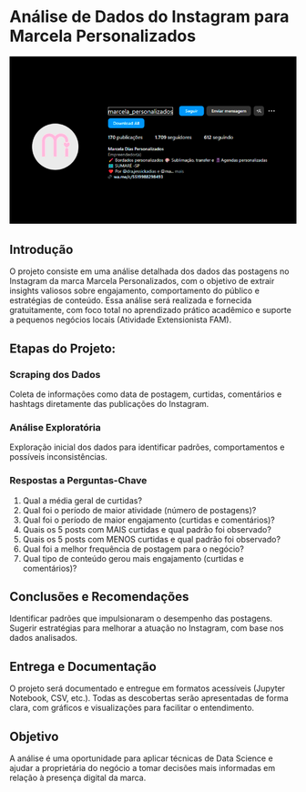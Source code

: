 # Análise de Dados do Instagram para Marcela Personalizados

![Image Inicial](/capa.png)

## Introdução

O projeto consiste em uma análise detalhada dos dados das postagens no Instagram da marca Marcela Personalizados, com o objetivo de extrair insights valiosos sobre engajamento, comportamento do público e estratégias de conteúdo. Essa análise será realizada e fornecida gratuitamente, com foco total no aprendizado prático acadêmico e suporte a pequenos negócios locais
(Atividade Extensionista FAM).

## Etapas do Projeto:
### Scraping dos Dados
Coleta de informações como data de postagem, curtidas, comentários e hashtags diretamente das publicações do Instagram.

### Análise Exploratória
Exploração inicial dos dados para identificar padrões, comportamentos e possíveis inconsistências.

### Respostas a Perguntas-Chave
1. Qual a média geral de curtidas?
2. Qual foi o período de maior atividade (número de postagens)?
3. Qual foi o período de maior engajamento (curtidas e comentários)?
4. Quais os 5 posts com MAIS curtidas e qual padrão foi observado?
5. Quais os 5 posts com MENOS curtidas e qual padrão foi observado?
6. Qual foi a melhor frequência de postagem para o negócio?
7. Qual tipo de conteúdo gerou mais engajamento (curtidas e comentários)?

## Conclusões e Recomendações
Identificar padrões que impulsionaram o desempenho das postagens.
Sugerir estratégias para melhorar a atuação no Instagram, com base nos dados analisados.

## Entrega e Documentação
O projeto será documentado e entregue em formatos acessíveis (Jupyter Notebook, CSV, etc.).
Todas as descobertas serão apresentadas de forma clara, com gráficos e visualizações para facilitar o entendimento.

## Objetivo
A análise é uma oportunidade para aplicar técnicas de Data Science e ajudar a proprietária do negócio a tomar decisões mais informadas em relação à presença digital da marca.
